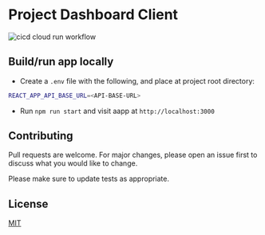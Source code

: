 # Project Dashboard Client

![cicd cloud run workflow](https://github.com/MatthewCYLau/project-dashboard-client/actions/workflows/cicd-cloud-run.yml/badge.svg)

## Build/run app locally

- Create a `.env` file with the following, and place at project root directory:

```bash
REACT_APP_API_BASE_URL=<API-BASE-URL>
```

- Run `npm run start` and visit aapp at `http://localhost:3000`

## Contributing

Pull requests are welcome. For major changes, please open an issue first to discuss what you would like to change.

Please make sure to update tests as appropriate.

## License

[MIT](https://choosealicense.com/licenses/mit/)
